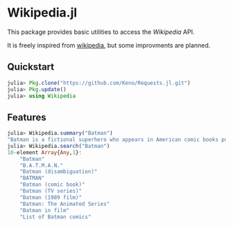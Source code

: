 # Wikipedia.jl

This package provides basic utilities to access the *Wikipedia* API.

It is freely inspired from [wikipedia](https://github.com/goldsmith/Wikipedia), but some improvments are planned.


## Quickstart

```julia
julia> Pkg.clone("https://github.com/Keno/Requests.jl.git")
julia> Pkg.update()
julia> using Wikipedia
```

## Features

```julia
julia> Wikipedia.summary("Batman")
"Batman is a fictional superhero who appears in American comic books published by DC Comics, as well as in a multitude of movies, television shows, and video games. He was created by Bob Kane and Bill Finger in 1939 to capitalize on the superhero craze that began with Superman. Batman is one of DC Comics' most recognizable and profitable characters.\nBatman is a vigilante who wears a bat-like costume and fights violent criminals in the fictional city of Gotham. He is a brilliant detective and formidable martial artist. Batman's real name is Bruce Wayne, a billionaire industrialist. When he was a child, his parents were murdered by a common mugger, and he fights criminals to avenge their deaths.\n\n"
julia> Wikipedia.search("Batman")
10-element Array{Any,1}:
    "Batman"
    "B.A.T.M.A.N."
    "Batman (disambiguation)"
    "BATMAN"
    "Batman (comic book)"
    "Batman (TV series)"
    "Batman (1989 film)"
    "Batman: The Animated Series"
    "Batman in film"
    "List of Batman comics"
```
